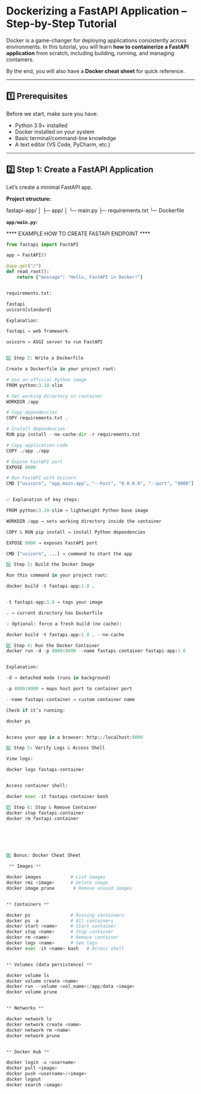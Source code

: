 #  Dockerizing a FastAPI Application – Step-by-Step Tutorial

Docker is a game-changer for deploying applications consistently across environments. In this tutorial, you will learn **how to containerize a FastAPI application** from scratch, including building, running, and managing containers.

By the end, you will also have a **Docker cheat sheet** for quick reference.

---

## 1️⃣ Prerequisites

Before we start, make sure you have:

- Python 3.9+ installed
- Docker installed on your system
- Basic terminal/command-line knowledge
- A text editor (VS Code, PyCharm, etc.)

---

## 2️⃣ Step 1: Create a FastAPI Application

Let’s create a minimal FastAPI app.

**Project structure:**

fastapi-app/
│
├─ app/
│ └─ main.py
├─ requirements.txt
└─ Dockerfile



**`app/main.py`:**

**** EXAMPLE HOW TO CREATE FASTAPI ENDPOINT ****

```python
from fastapi import FastAPI

app = FastAPI()

@app.get("/")
def read_root():
    return {"message": "Hello, FastAPI in Docker!"}


requirements.txt:

fastapi
uvicorn[standard]

Explanation:

fastapi → web framework

uvicorn → ASGI server to run FastAPI


3️⃣ Step 2: Write a Dockerfile

Create a Dockerfile in your project root:

# Use an official Python image
FROM python:3.10-slim

# Set working directory in container
WORKDIR /app

# Copy dependencies
COPY requirements.txt .

# Install dependencies
RUN pip install --no-cache-dir -r requirements.txt

# Copy application code
COPY ./app ./app

# Expose FastAPI port
EXPOSE 8000

# Run FastAPI with Uvicorn
CMD ["uvicorn", "app.main:app", "--host", "0.0.0.0", "--port", "8000"]


✅ Explanation of key steps:

FROM python:3.10-slim → lightweight Python base image

WORKDIR /app → sets working directory inside the container

COPY & RUN pip install → install Python dependencies

EXPOSE 8000 → exposes FastAPI port

CMD ["uvicorn", ...] → command to start the app

4️⃣ Step 3: Build the Docker Image

Run this command in your project root:

docker build -t fastapi-app:1.0 .


-t fastapi-app:1.0 → tags your image

. → current directory has Dockerfile

💡 Optional: force a fresh build (no cache):

docker build -t fastapi-app:1.0 . --no-cache

5️⃣ Step 4: Run the Docker Container
docker run -d -p 8000:8000 --name fastapi-container fastapi-app:1.0


Explanation:

-d → detached mode (runs in background)

-p 8000:8000 → maps host port to container port

--name fastapi-container → custom container name

Check if it’s running:

docker ps


Access your app in a browser: http://localhost:8000

6️⃣ Step 5: Verify Logs & Access Shell

View logs:

docker logs fastapi-container


Access container shell:

docker exec -it fastapi-container bash

7️⃣ Step 6: Stop & Remove Container
docker stop fastapi-container
docker rm fastapi-container






8️⃣ Bonus: Docker Cheat Sheet

 ** Images **

docker images           # List images
docker rmi <image>      # Delete image
docker image prune       # Remove unused images


** Containers **

docker ps               # Running containers
docker ps -a            # All containers
docker start <name>     # Start container
docker stop <name>      # Stop container
docker rm <name>        # Remove container
docker logs <name>      # See logs
docker exec -it <name> bash   # Access shell


** Volumes (data persistence) **

docker volume ls
docker volume create <name>
docker run --volume <vol_name>:/app/data <image>
docker volume prune


** Networks **

docker network ls
docker network create <name>
docker network rm <name>
docker network prune


** Docker Hub **

docker login -u <username>
docker pull <image>
docker push <username>/<image>
docker logout
docker search <image>